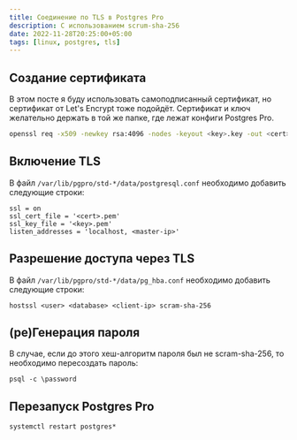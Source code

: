```yaml
---
title: Соединение по TLS в Postgres Pro
description: С использованием scrum-sha-256
date: 2022-11-28T20:25:00+05:00
tags: [linux, postgres, tls]
---
```

## Создание сертификата

В этом посте я буду использовать самоподписанный сертификат, но сертификат от Let's Encrypt тоже подойдёт.
Сертификат и ключ желательно держать в той же папке, где лежат конфиги Postgres Pro.
```bash
openssl req -x509 -newkey rsa:4096 -nodes -keyout <key>.key -out <cert>.pem -sha256 -days 365
```

## Включение TLS

В файл `/var/lib/pgpro/std-*/data/postgresql.conf` необходимо добавить следующие строки:
```config
ssl = on
ssl_cert_file = '<cert>.pem'
ssl_key_file = '<key>.pem'
listen_addresses = 'localhost, <master-ip>'
```

## Разрешение доступа через TLS

В файл `/var/lib/pgpro/std-*/data/pg_hba.conf` необходимо добавить следующие строки:
```config
hostssl <user> <database> <client-ip> scram-sha-256
```

## (ре)Генерация пароля

В случае, если до этого хеш-алгоритм пароля был не scram-sha-256, то необходимо пересоздать пароль:
```shell
psql -c \password
```

## Перезапуск Postgres Pro
```shell
systemctl restart postgres*
```

